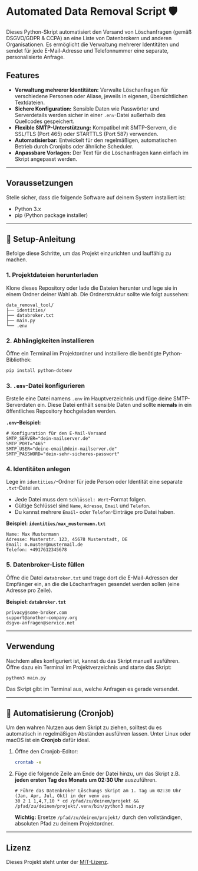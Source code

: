 # Automated Data Removal Script 🛡️

Dieses Python-Skript automatisiert den Versand von Löschanfragen (gemäß DSGVO/GDPR & CCPA) an eine Liste von Datenbrokern und anderen Organisationen. Es ermöglicht die Verwaltung mehrerer Identitäten und sendet für jede E-Mail-Adresse und Telefonnummer eine separate, personalisierte Anfrage.

## Features

  * **Verwaltung mehrerer Identitäten:** Verwalte Löschanfragen für verschiedene Personen oder Aliase, jeweils in eigenen, übersichtlichen Textdateien.
  * **Sichere Konfiguration:** Sensible Daten wie Passwörter und Serverdetails werden sicher in einer `.env`-Datei außerhalb des Quellcodes gespeichert.
  * **Flexible SMTP-Unterstützung:** Kompatibel mit SMTP-Servern, die SSL/TLS (Port 465) oder STARTTLS (Port 587) verwenden.
  * **Automatisierbar:** Entwickelt für den regelmäßigen, automatischen Betrieb durch Cronjobs oder ähnliche Scheduler.
  * **Anpassbare Vorlagen:** Der Text für die Löschanfragen kann einfach im Skript angepasst werden.

-----

## Voraussetzungen

Stelle sicher, dass die folgende Software auf deinem System installiert ist:

  * Python 3.x
  * pip (Python package installer)

-----

## 🚀 Setup-Anleitung

Befolge diese Schritte, um das Projekt einzurichten und lauffähig zu machen.

### 1\. Projektdateien herunterladen

Klone dieses Repository oder lade die Dateien herunter und lege sie in einem Ordner deiner Wahl ab. Die Ordnerstruktur sollte wie folgt aussehen:

```
data_removal_tool/
├── identities/
├── databroker.txt
├── main.py
└── .env
```

### 2\. Abhängigkeiten installieren

Öffne ein Terminal im Projektordner und installiere die benötigte Python-Bibliothek:

```bash
pip install python-dotenv
```

### 3\. `.env`-Datei konfigurieren

Erstelle eine Datei namens `.env` im Hauptverzeichnis und füge deine SMTP-Serverdaten ein. Diese Datei enthält sensible Daten und sollte **niemals** in ein öffentliches Repository hochgeladen werden.

**`.env`-Beispiel:**

```env
# Konfiguration für den E-Mail-Versand
SMTP_SERVER="dein-mailserver.de"
SMTP_PORT="465"
SMTP_USER="deine-email@dein-mailserver.de"
SMTP_PASSWORD="dein-sehr-sicheres-passwort"
```

### 4\. Identitäten anlegen

Lege im `identities/`-Ordner für jede Person oder Identität eine separate `.txt`-Datei an.

  * Jede Datei muss dem `Schlüssel: Wert`-Format folgen.
  * Gültige Schlüssel sind `Name`, `Adresse`, `Email` und `Telefon`.
  * Du kannst mehrere `Email`- oder `Telefon`-Einträge pro Datei haben.

**Beispiel: `identities/max_mustermann.txt`**

```
Name: Max Mustermann
Adresse: Musterstr. 123, 45678 Musterstadt, DE
Email: m.muster@mustermail.de
Telefon: +4917612345678
```

### 5\. Datenbroker-Liste füllen

Öffne die Datei `databroker.txt` und trage dort die E-Mail-Adressen der Empfänger ein, an die die Löschanfragen gesendet werden sollen (eine Adresse pro Zeile).

**Beispiel: `databroker.txt`**

```
privacy@some-broker.com
support@another-company.org
dsgvo-anfragen@service.net
```

-----

## Verwendung

Nachdem alles konfiguriert ist, kannst du das Skript manuell ausführen. Öffne dazu ein Terminal im Projektverzeichnis und starte das Skript:

```bash
python3 main.py
```

Das Skript gibt im Terminal aus, welche Anfragen es gerade versendet.

-----

## 🤖 Automatisierung (Cronjob)

Um den wahren Nutzen aus dem Skript zu ziehen, solltest du es automatisch in regelmäßigen Abständen ausführen lassen. Unter Linux oder macOS ist ein **Cronjob** dafür ideal.

1.  Öffne den Cronjob-Editor:

    ```bash
    crontab -e
    ```

2.  Füge die folgende Zeile am Ende der Datei hinzu, um das Skript z.B. **jeden ersten Tag des Monats um 02:30 Uhr** auszuführen.

    ```crontab
    # Führe das Datenbroker Löschungs Skript am 1. Tag um 02:30 Uhr (Jan, Apr, Jul, Okt) in der venv aus
    30 2 1 1,4,7,10 * cd /pfad/zu/deinem/projekt && /pfad/zu/deinem/projekt/.venv/bin/python3 main.py
    ```

    **Wichtig:** Ersetze `/pfad/zu/deinem/projekt/` durch den vollständigen, absoluten Pfad zu deinem Projektordner.

-----

## Lizenz

Dieses Projekt steht unter der [MIT-Lizenz](https://opensource.org/licenses/MIT).

